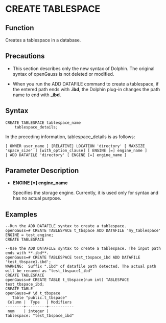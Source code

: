 # CREATE TABLESPACE<a name="ZH-CN_TOPIC_0289900078"></a>

## Function<a name="en-us_topic_0283137328_en-us_topic_0237122120_en-us_topic_0059777670_sbf00214c21e441f5adc2bc08ecaca4e7"></a>

Creates a tablespace in a database.

## Precautions<a name="en-us_topic_0283137328_en-us_topic_0237122120_en-us_topic_0059777670_s54948265e9f34f1fac838f60ac0bd3a6"></a>

-   This section describes only the new syntax of Dolphin. The original syntax of openGauss is not deleted or modified.

-   When you run the ADD DATAFILE command to create a tablespace, if the entered path ends with **.ibd**, the Dolphin plug-in changes the path name to end with **_ibd**.

## Syntax<a name="en-us_topic_0283137328_en-us_topic_0237122120_en-us_topic_0059777670_s9f8a8395cc464cd2a34dec7a82fedc7b"></a>

```
CREATE TABLESPACE tablespace_name
    tablespace_details;
```

In the preceding information, tablespace\_details is as follows:

```
[ OWNER user_name ] [RELATIVE] LOCATION 'directory' [ MAXSIZE 'space_size' ] [with_option_clause] [ ENGINE [=] engine_name ]
| ADD DATAFILE 'directory' [ ENGINE [=] engine_name ]
```

## Parameter Description<a name="en-us_topic_0283137328_en-us_topic_0237122120_en-us_topic_0059777670_see2346106f4e402da499ad74c533dfa8"></a>

-   **ENGINE \[=\] engine_name**

    Specifies the storage engine. Currently, it is used only for syntax and has no actual purpose.

## Examples<a name="en-us_topic_0283137328_en-us_topic_0237122120_en-us_topic_0059777670_s4e5e97caa377440d87fad0d49b56323e"></a>

```
--Run the ADD DATAFILE syntax to create a tablespace.
openGauss=# CREATE TABLESPACE t_tbspace ADD DATAFILE 'my_tablespace' ENGINE = test_engine;
CREATE TABLESPACE

--Use the ADD DATAFILE syntax to create a tablespace. The input path ends with **.ibd**.
openGauss=# CREATE TABLESPACE test_tbspace_ibd ADD DATAFILE 'test_tbspace1.ibd';
WARNING:  Suffix ".ibd" of datafile path detected. The actual path will be renamed as "test_tbspace1_ibd"
CREATE TABLESPACE
openGauss=# CREATE TABLE t_tbspace(num int) TABLESPACE test_tbspace_ibd;
CREATE TABLE
openGauss=# \d t_tbspace
   Table "public.t_tbspace"
 Column |  Type   | Modifiers
--------+---------+-----------
 num    | integer |
Tablespace: "test_tbspace_ibd"
```
